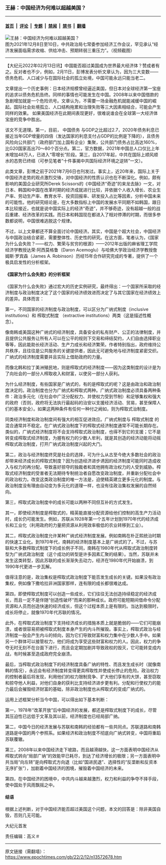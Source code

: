 ### 王赫：中国经济为何难以超越美国？

---

#### [首页](../../../..?n13572678) &nbsp;|&nbsp; [评论](../../../../../epoch-comment?n13572678) &nbsp;|&nbsp; [专题](../../../../../epoch-special?n13572678) &nbsp;|&nbsp; [禁闻](../../../../../epoch-news?n13572678) &nbsp;|&nbsp; [禁书](../../../../../books?n13572678) &nbsp;|&nbsp; [翻墙](https://github.com/gfw-breaker/nogfw/blob/master/README.md?n13572678)


<div><img alt="王赫：中国经济为何难以超越美国？" class="attachment-djy_600_400 size-djy_600_400 wp-post-image" src="https://i.epochtimes.com/assets/uploads/2021/12/id13430340-CCP-Leaders_20211210-600x400.jpg"/>
<div class="caption">
 图为2021年12月8日至10日，中共政治局七常委参加经济工作会议，罕见承认“经济发展面临需求收缩、供给冲击、预期转弱三重压力”。（视频截图）
</div></div><hr/><div class="post_content" id="artbody" itemprop="articleBody">
 <!-- article content begin -->
 <p>
  【大纪元2022年02月13日讯】中国能否超过美国成为世界最大经济体？赞成者有之。反对者也不少，例如，2月11日，彭博发表分析文章认为，因为三大变数——债务危机、人口减少与在国际社会的孤立处境，中国可能永远只能当老二。
 </p>
 <p>
  文章提出一个历史事例：日本经济规模曾经逼近美国，但日本对全球经济第一宝座的追求以债务危机告终。同样的事情也可能发生在中国。2008年以来中国借款的急剧增加就是一个危险讯号。文章认为，不需要一场金融危机就能减缓中国的崛起。国际社会处境孤立、人口结构拖累和治理失败等三大因素相结合，可能会产生同样的效果。 如果美国经济在此期间表现更好，很难说谁会在全球第一大经济体宝座的竞争中胜出。
 </p>
 <p>
  该文不无道理。第一，目前，
  <ok href="https://www.epochtimes.com/gb/tag/%E4%B8%AD%E5%9B%BD%E5%80%BA%E5%8A%A1.html">
   中国债务
  </ok>
  与GDP之比超过2.7，2020年债务利息已接近当年GDP增量的四倍（发达国家的利息支付占GDP的比例是下降的），且债务风险向公共部门（政府部门加上国有企业）集聚，公共部门债务占比高达160%，比G20国家高出70～80个百分点。第二，官方数据，2021年中国总人口仅比上年末增加48万人，已进入“零增长”阶段。第三，自2017年起，中共在国际上顺风顺水的态势已终结（可参见笔者“十件事揭中共国际经济环境之逆转”一文）。
 </p>
 <p>
  此类文章，彭博之前于2021年7月6日也刊发过。事实上，近20年来，国际上关于中国经济走势的观点激烈交锋，对中国经济的性质认识也在不断深化。例如，颇有影响的美国企业研究所Derek Scissors的《中国经济“奇迹”的来龙去脉》一文，对日本、韩国和中国在改革时期的经济成就进行比较，并依据个人收入增长、农业生产率、劳动生产率、教育水平、投资回报率、研发投入占比等因素，分析中国未来的可能性。他的研究结论是，在大多数指标上中国的发展水平同期不如韩国，跟日本比较接近，也就是说中国实际上的经济“奇迹”，并不够奇迹，没有超越一般的战后重建、经济改革的实践。而日本和韩国现在都进入了相对停滞的时期，而很多参数都说明，中国很难逃脱这个规律。
 </p>
 <p>
  不过，以上文章都还不算全面讨论中国经济。其实，中国是个超大社会，中国经济与中国政治结合紧密，需要整体性、历史性的研究。在这方面，笔者认为，《国家为什么会失败？——权力、繁荣与贫穷的根源》——2012年出版的麻省理工学院经济学教授达荣‧阿西莫格鲁（Daron Acemoglu）与哈佛大学政治经济学教授詹姆斯‧罗宾森（James A. Robinson）历经15年合作研究完成的专著，提供了一个极具启发性的分析框架。
 </p>
 <h4>
  《国家为什么会失败》的分析框架
 </h4>
 <p>
  《国家为什么会失败》通过宏大的历史实例研究，最终得出：一个国家所采取的经济制度与政治制度决定了这个国家的经济绩效进而决定了与其它国家在经济绩效上的差异。具体而言：
 </p>
 <p>
  第一，不同国家的经济制度与政治制度，可以区分为广纳式制度（inclusive institutions）和
  <ok href="https://www.epochtimes.com/gb/tag/%E6%A6%A8%E5%8F%96%E5%BC%8F%E5%88%B6%E5%BA%A6.html">
   榨取式制度
  </ok>
  （extractive institutions）两类（这是描述性概念）。
 </p>
 <p>
  像南韩或美国这种广纳式的经济制度，具备安全的私有财产、公正的法律制度，并且提供公共服务让所有人可以在公平的规则下交易和缔结契约，人们自由选择职业等等，因此能助长经济活动、生产力成长和经济繁荣。作者特别指出，政府维持公共秩序，且往往是公共服务的关键提供者，因此无可避免地与经济制度紧密交织。广纳式的经济制度需要并且实际上借助政府的力量。
 </p>
 <p>
  而像北韩和拉丁美洲殖民地，则是榨取式的经济制度——因为这类制度的设计是为了向社会的一部分人榨取收入和财富，以使另一部分人获利。
 </p>
 <p>
  为什么经济制度，有些国家是广纳式的，有的是榨取式的呢？这是由政治和政治制度决定的。政治制度也分为广纳式和榨取式两种。广纳式政治制度必须具备两种条件：政治多元化（在社会中广泛分配权力、并使权力受到节制）和足够集权和强大的政府（否则，政府将无法执行最起码的治安以支援经济活动、贸易，甚至保障人们的基本安全）。如果这两种条件有任何一种付之阙如，则为榨取式治制度。
 </p>
 <p>
  同类经济制度和政治制度间有强大的相互促进效应。广纳式制度与
  <ok href="https://www.epochtimes.com/gb/tag/%E6%A6%A8%E5%8F%96%E5%BC%8F%E5%88%B6%E5%BA%A6.html">
   榨取式制度
  </ok>
  的混合通常并不稳定。在广纳式政治制度下的榨取式经济制度通常不可能长期存在。类似的，广纳式经济制度将不会支持榨取式政治制度，也得不到它的支援；它不是转变成榨取式经济制度，为握有权力的少数人牟利，就是其创造的经济动能将动摇榨取式政治制度，打开广纳式政治制度兴起的大门。
 </p>
 <p>
  第二，政治与经济制度终究是社会的选择，可为什么从古至今绝大多数社会的政治却带来经济成长的榨取式制度？因为创造经济进步诱因的经济制度可能同时造成收入与权力的再分配，导致喜好掠夺的独裁者和其他拥有政治权力的人受到威胁。榨取式经济制度的受害者无法期待专制统治者自愿改变政治制度，并重新分配社会中的政治权力。改变这类政治制度的唯一方法是，迫使精英建立更多元化的制度。与政治制度没有理由自动变为多元化的道理一样，也没有往政治集权发展的自然倾向。
 </p>
 <p>
  第三，榨取式政治制度中的成长可能以两种不同但互补的方式发生。
 </p>
 <p>
  其一，即使经济制度是榨取式的，精英能直接分配资源给他们控制的高生产力活动时，成长仍可能发生。例如，苏联从1928年第一个五年计划到1970年代的经济成长和工业化（利用政府的力量把资源从利用效率极低的农业转移到工业）。
 </p>
 <p>
  其二，榨取式政治制度允许某种广纳式经济制度发展。例如南韩在朴正熙统治时期的快速工业化。到1970年代，南韩的经济制度基本上是广纳式的了。不过，与苏联和大多数榨取式制度下的成长例子不同，南韩在1980年代从榨取式政治制度转型为广纳式政治制度（这个成功的转型是许多因素汇聚的结果）。当然，苏联并未发生这类转型，因此苏联的成长渐渐失去动力，经济在1980年代开始崩溃，到1990年代更进一步瓦解。
 </p>
 <p>
  值得注意的是，政治集权是榨取式政治制度下能否发生成长的关键。如果没有政治集权，例如像下撒哈拉非洲国家那样，连有限的成长都很难达成。
 </p>
 <p>
  第四，即使榨取式制度可以创造一些成长，它们往往无法创造持续稳定的经济成长，而且一定不是伴随“创造性破坏”而来的那种成长。政府可能短期间借命令分配资源和人员而创造快速的经济成长，但这个过程本质上是有限的。当达到极限时，成长将停止，就像1970年代苏联的情况。
 </p>
 <p>
  此外，在榨取式政治制度下支持经济成长的措施本质上就是脆弱的——它们可能崩溃，或者很容易把被榨取式制度本身产生的内斗所摧毁。事实上，榨取式政治与经济制度一般会产生内斗的倾向，因为它们导致财富和权力集中在少数人手中。如果另一个群体可以接管权力，他们将成为享受这些财富和权力的人。因此，权力的争夺无时无刻不在台面下进行，而且会定期加剧并导致政权的毁灭，它可能转变成内战，有时候甚至造成政府完全崩溃。
 </p>
 <p>
  最后，当榨取式政治制度下的经济制度具备广纳的特性、而且发生成长时（就像南韩的情况），永远会有经济制度转变得更具榨取性并使成长停止的危险。政治权力的控制者最后将发现，利用他们的权力限制竞争、扩大他们享有的大饼，甚至窃取和掠夺他人利益，对他们自身的获利比支持经济进步更有利。分配和行使权力的能力最后会摧毁经济财富的基础，除非政治制度也从榨取式的变成广纳式的。
 </p>
 <p>
  运用上述框架分析当今中国，可以得出如下基本判断：
 </p>
 <p>
  第一，1978年“改革开放”后中国经济的发展，都还是榨取式制度下的成长，尽管其压迫性已远低于文革及其以前，经济制度也已经局部广纳。
 </p>
 <p>
  第二，中国今日的经济发展与苏联和南韩的经验都有一些共同点。苏联道路和南韩道路是中国的两个参照系。如果经济和政治制度不彻底向广纳式转变，中国将重蹈苏联覆辙。
 </p>
 <p>
  第三，2008年以来中国经济走下坡路，而且越滑越快，这一方面表明中国经济从榨取式转向“局部广纳”的效能早已耗尽，到达了经济增长的极限；另一方面表明中共当局“向左转”是向榨取式方向退（比如“国进民退”、选择性的“反垄断和反资本无序扩张”），加剧着中国经济的困境，摧毁着中国经济的未来。
 </p>
 <p>
  第四，在中国经济的困境中，中共内斗越来越激烈，权力和利益的争夺不择手段，使中国处于风雨飘摇之中。
 </p>
 <h4>
  结语
 </h4>
 <p>
  根据上述判断，对于中国经济能否超过美国这个问题，本文的回答是：除非美国自毁，否则几无可能。
 </p>
 <p>
  大纪元首发
 </p>
 <p>
  责任编辑：高义＃
 </p>
 <!-- article content end -->
 <div id="below_article_ad">
 </div>
</div>


---

原文链接（需翻墙）：https://www.epochtimes.com/gb/22/2/12/n13572678.htm